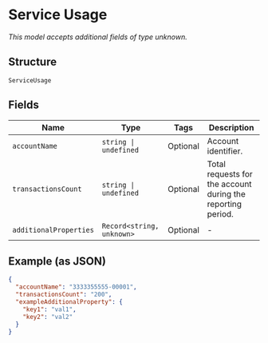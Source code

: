 
# Service Usage

*This model accepts additional fields of type unknown.*

## Structure

`ServiceUsage`

## Fields

| Name | Type | Tags | Description |
|  --- | --- | --- | --- |
| `accountName` | `string \| undefined` | Optional | Account identifier. |
| `transactionsCount` | `string \| undefined` | Optional | Total requests for the account during the reporting period. |
| `additionalProperties` | `Record<string, unknown>` | Optional | - |

## Example (as JSON)

```json
{
  "accountName": "3333355555-00001",
  "transactionsCount": "200",
  "exampleAdditionalProperty": {
    "key1": "val1",
    "key2": "val2"
  }
}
```

